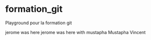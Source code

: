 # formation_git
Playground pour la formation git

jerome was here
jerome was here with mustapha
Mustapha
Vincent
